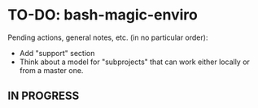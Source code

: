 # TO-DO: bash-magic-enviro
Pending actions, general notes, etc. (in no particular order):
* Add "support" section
* Think about a model for "subprojects" that can work either locally or from a master one.

## IN PROGRESS
